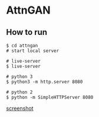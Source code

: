 # AttnGAN

## How to run
```
$ cd attngan
# start local server

# live-server
$ live-server

# python 3
$ python3 -m http.server 8080

# python 2
$ python -m SimpleHTTPServer 8080

```

[screenshot]()